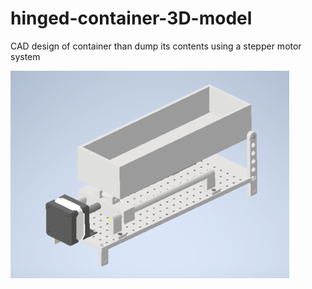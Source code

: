 # hinged-container-3D-model
CAD design of container than dump its contents using a stepper motor system


![alt text](https://github.com/christy-josephanton/hinged-container-3D-model/blob/main/container_closed.png?raw=true)
